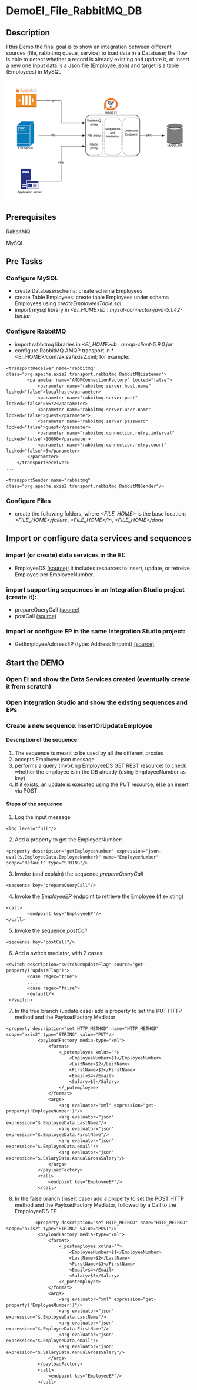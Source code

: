 # DemoEI_File_RabbitMQ_DB
## Description
I this Demo the final goal is to show an integration between different sources (file, rabbitmq queue, service) to load data in a Database; the flow is able to detect whether a record is already existing and update it, or insert a new one
Input data is a Json file (Employee.json) and target is a table (Employees) in MySQL

![EI Demo](Image.png)

## Prerequisites
RabbitMQ

MySQL

## Pre Tasks
### Configure MySQL
- create Database/schema: create schema Employees
- create Table Employees: create table Employees under schema Employees using *createEmployeesTable.sql*
- import mysql library in *<EI_HOME>lib* : *mysql-connector-java-5.1.42-bin.jar*
### Configure RabbitMQ
- import rabbitmq libraries in *<EI_HOME>lib* : *amqp-client-5.9.0.jar*
- configure RabbitMQ AMQP transport in *<EI_HOME>/conf/axis2/axis2.xml; for example:
```
<transportReceiver name="rabbitmq" class="org.apache.axis2.transport.rabbitmq.RabbitMQListener">
        <parameter name="AMQPConnectionFactory" locked="false">
            <parameter name="rabbitmq.server.host.name" locked="false">localhost</parameter>
            <parameter name="rabbitmq.server.port" locked="false">5672</parameter>
            <parameter name="rabbitmq.server.user.name" locked="false">guest</parameter>
            <parameter name="rabbitmq.server.password" locked="false">guest</parameter>
            <parameter name="rabbitmq.connection.retry.interval" locked="false">10000</parameter>
            <parameter name="rabbitmq.connection.retry.count" locked="false">5</parameter>
        </parameter>
    </transportReceiver>
...

<transportSender name="rabbitmq" class="org.apache.axis2.transport.rabbitmq.RabbitMQSender"/>
```
### Configure Files
- create the following folders, where *<FILE_HOME>* is the base location: *<FILE_HOME>/failure*, *<FILE_HOME>/in*, *<FILE_HOME>/done*

## Import or configure data services and sequences
### import (or create) data services in the EI: 
- EmployeeDS [(source)](supportingSeq&EP/EmployeeDS.xml); it includes resources to insert, update, or retreive Employee per EmployeeNumber.
### import supporting sequences in an Integration Studio project (create it):
- prepareQueryCall [(source)](supportingSeq&EP/prepareQueryCall.xml)
- postCall [(source)](supportingSeq&EP/postCall.xml)
### import or configure EP in the same Integration Studio project:
- GetEmployeeAddressEP (type: Address Enpoint) [(source)](supportingSeq&EP/GetEmployeeAddressEP.xml)
## Start the DEMO
### Open EI and show the Data Services created (eventually create it from scratch)
### Open Integration Studio and show the existing sequences and EPs
### Create a new sequence: InsertOrUpdateEmployee
#### Description of the sequence:
1. The sequence is meant to be used by all the different proxies
2. accepts Employee json message
3. performs a query (invoking EmployeeDS GET REST resource) to check whether the employee is in the DB already (using EmployeeNumber as key)
4. If it exists, an update is executed using the PUT resource, else an insert via POST
#### Steps of the sequence
1. Log the input message
```
<log level="full"/>
```
2. Add a property to get the EmployeeNumber:
```
<property description="getEmployeeNumber" expression="json-eval($.EmployeeData.EmployeeNumber)" name="EmployeeNumber" scope="default" type="STRING"/>
```
3. Invoke (and explain) the sequence *prepareQueryCall*
```
<sequence key="prepareQueryCall"/>
```
4. Invoke the *EmployeeEP* endpoint to retrieve the Employee (if existing)
```
<call>
        <endpoint key="EmployeeEP"/>
</call>
```
5. Invoke the sequence *postCall*
```
<sequence key="postCall"/>
```
6. Add a switch mediator, with 2 cases:
```
<switch description="switchOnUpdateFlag" source="get-property('updateFlag')">
        <case regex="true">
        ....
        <case regex="false">
        <default/>
 </switch>
```
7. In the true branch (update case) add a property to set the PUT HTTP method and the PayloadFactory Mediator
```
<property description="set HTTP_METHOD" name="HTTP_METHOD" scope="axis2" type="STRING" value="PUT"/>
            <payloadFactory media-type="xml">
                <format>
                    <_putemployee xmlns="">
                        <EmployeeNumber>$1</EmployeeNumber>
                        <LastName>$2</LastName>
                        <FirstName>$3</FirstName>
                        <Email>$4</Email>
                        <Salary>$5</Salary>
                    </_putemployee>
                </format>
                <args>
                    <arg evaluator="xml" expression="get-property('EmployeeNumber')"/>
                    <arg evaluator="json" expression="$.EmployeeData.LastName"/>
                    <arg evaluator="json" expression="$.EmployeeData.FirstName"/>
                    <arg evaluator="json" expression="$.EmployeeData.email"/>
                    <arg evaluator="json" expression="$.SalaryData.AnnualGrossSalary"/>
                </args>
            </payloadFactory>
            <call>
                <endpoint key="EmployeeEP"/>
            </call>
```
8. In the false branch (insert case) add a property to set the POST HTTP method and the PayloadFactory Mediator, followed by a Call to the EmpployeeDS EP
```
           <property description="set HTTP_METHOD" name="HTTP_METHOD" scope="axis2" type="STRING" value="POST"/>
            <payloadFactory media-type="xml">
                <format>
                    <_postemployee xmlns="">
                        <EmployeeNumber>$1</EmployeeNumber>
                        <LastName>$2</LastName>
                        <FirstName>$3</FirstName>
                        <Email>$4</Email>
                        <Salary>$5</Salary>
                    </_postemployee>
                </format>
                <args>
                    <arg evaluator="xml" expression="get-property('EmployeeNumber')"/>
                    <arg evaluator="json" expression="$.EmployeeData.LastName"/>
                    <arg evaluator="json" expression="$.EmployeeData.FirstName"/>
                    <arg evaluator="json" expression="$.EmployeeData.email"/>
                    <arg evaluator="json" expression="$.SalaryData.AnnualGrossSalary"/>
                </args>
            </payloadFactory>
            <call>
                <endpoint key="EmployeeEP"/>
            </call>
```

